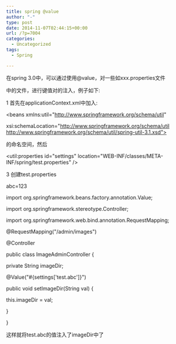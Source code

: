 ```yaml
---
title: spring @value
author: "-"
type: post
date: 2014-11-07T02:44:15+00:00
url: /?p=7004
categories:
  - Uncategorized
tags:
  - Spring

---
```

在spring 3.0中，可以通过使用@value，对一些如xxx.properties文件
  
中的文件，进行键值对的注入，例子如下: 

1 首先在applicationContext.xml中加入: 
  
<beans xmlns:util="http://www.springframework.org/schema/util"
  
xsi:schemaLocation="http://www.springframework.org/schema/util http://www.springframework.org/schema/util/spring-util-3.1.xsd">
  
</beans>

的命名空间，然后

<util:properties id="settings" location="WEB-INF/classes/META-INF/spring/test.properties" />

3 创建test.properties
  
abc=123

import org.springframework.beans.factory.annotation.Value;
  
import org.springframework.stereotype.Controller;
  
import org.springframework.web.bind.annotation.RequestMapping;

@RequestMapping("/admin/images")
  
@Controller
  
public class ImageAdminController {

private String imageDir;
  
@Value("#{settings['test.abc']}")
  
public void setImageDir(String val) {
  
this.imageDir = val;
  
}

}
  
这样就将test.abc的值注入了imageDir中了